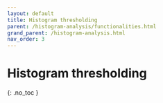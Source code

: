 ```yaml
---
layout: default
title: Histogram thresholding
parent: /histogram-analysis/functionalities.html
grand_parent: /histogram-analysis.html
nav_order: 3
---
```


# Histogram thresholding
{: .no_toc }
